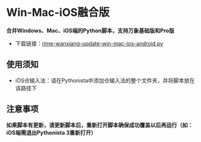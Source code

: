 # Win-Mac-iOS融合版

**合并Windows、Mac、iOS端的Python脚本，支持万象基础版和Pro版**

- 下载链接：[rime-wanxiang-update-win-mac-ios-android.py](https://github.com/expoli/rime-wanxiang-update-tools/releases/latest/download/rime-wanxiang-update-win-mac-ios-android.py)

## 使用须知

- iOS仓输入法：请在Pythonista中添加仓输入法的整个文件夹，并将脚本放在该路径下

## 注意事项
**如果脚本有更新，请更新脚本后，重新打开脚本确保成功覆盖以后再运行（如：iOS端需退出Pythonista 3重新打开）**
